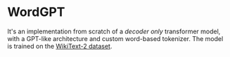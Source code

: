 # WordGPT

It's an implementation from scratch of a _decoder only_ transformer model, with a GPT-like architecture and custom word-based tokenizer. The model is trained on the [WikiText-2 dataset](https://blog.einstein.ai/the-wikitext-long-term-dependency-language-modeling-dataset/).
